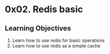 # 0x02. Redis basic
## Learning Objectives
1. Learn how to use redis for basic operations
2. Learn how to use redis as a simple cache
